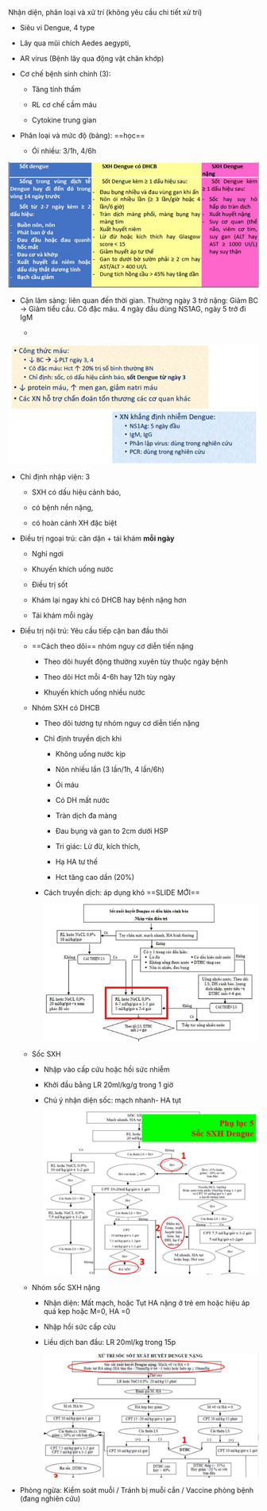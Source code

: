 Nhận diện, phân loại và xử trí (không yêu cầu chi tiết xử trí)
  
- Siêu vi Dengue, 4 type
  
- Lây qua mũi chích Aedes aegypti,
  
- AR virus (Bệnh lây qua động vật chân khớp)
  
- Cơ chế bệnh sinh chính (3): 
  
	- Tăng tính thấm
  
	- RL cơ chế cầm máu
  
	- Cytokine trung gian
  
- Phân loại và mức độ (bảng): ==học==
  
	- Ói nhiều: 3/1h, 4/6h
  
![Sốt xuất huyết Dengue-1687333076688.jpeg](../../../../../200%20Files/image/image/S%E1%BB%91t%20xu%E1%BA%A5t%20huy%E1%BA%BFt%20Dengue-1687333076688.jpeg)
  
- Cận lâm sàng: liên quan đến thời gian. Thường ngày 3 trở nặng: Giảm BC -> Giảm tiểu cầu. Cô đặc máu. 4 ngày đầu dùng NS1AG, ngày 5 trở đi IgM
  
	- 
  
![Sốt xuất huyết Dengue-1687333082732.jpeg](../../../../../200%20Files/image/image/S%E1%BB%91t%20xu%E1%BA%A5t%20huy%E1%BA%BFt%20Dengue-1687333082732.jpeg)
  
- Chỉ định nhập viện: 3
  
	- SXH có dấu hiệu cảnh báo, 
  
	- có bệnh nền nặng, 
  
	- có hoàn cảnh XH đặc biệt
  
- Điều trị ngoại trú: căn dặn + tái khám **mỗi ngày**
  
	- Nghỉ ngơi
  
	- Khuyến khích uống nước
  
	- Điều trị sốt
  
	- Khám lại ngay khi có DHCB hay bệnh nặng hơn
  
	- Tái khám mỗi ngày
  
- Điều trị nội trú: Yêu cầu tiếp cận ban đầu thôi
  
	- ==Cách theo dõi== nhóm nguy cơ diễn tiến nặng
  
		- Theo dõi huyết động thường xuyên tùy thuộc ngày bệnh
  
		- Theo dõi Hct mỗi 4-6h hay 12h tùy ngày
  
		- Khuyến khích uống nhiều nước
  
	- Nhóm SXH có DHCB
  
		- Theo dõi tương tự nhóm nguy cơ diễn tiến nặng
  
		- Chỉ định truyền dịch khi
  
			- Không uống nước kịp
  
			- Nôn nhiều lần (3 lần/1h, 4 lần/6h)
  
			- Ói máu
  
			- Có DH mất nước
  
			- Tràn dịch đa màng
  
			- Đau bụng và gan to 2cm dưới HSP
  
			- Tri giác: Lừ đừ, kích thích,
  
			- Hạ HA tư thế
  
			- Hct tăng cao dần (20%)
  
		- Cách truyền dịch: áp dụng khó ==SLIDE MỚI==
  
			![Sốt xuất huyết Dengue-1687333173648.jpeg](../../../../../200%20Files/image/image/S%E1%BB%91t%20xu%E1%BA%A5t%20huy%E1%BA%BFt%20Dengue-1687333173648.jpeg)
  
	- Sốc SXH
  
		- Nhập vào cấp cứu hoặc hồi sức nhiễm
  
		- Khởi đầu bằng LR 20ml/kg/g trong 1 giờ
  
		- Chú ý nhận diện sốc: mạch nhanh- HA tụt
  
			![Sốt xuất huyết Dengue-1687333196063.jpeg](../../../../../200%20Files/image/image/S%E1%BB%91t%20xu%E1%BA%A5t%20huy%E1%BA%BFt%20Dengue-1687333196063.jpeg)
  
	- Nhóm sốc SXH nặng
  
		- Nhận diện: Mất mạch, hoặc Tụt HA nặng ở trẻ em hoặc hiệu áp quá kẹp hoặc M=0, HA =0
  
		- Nhập hồi sức cấp cứu
  
		- Liều dịch ban đầu: LR 20ml/kg trong 15p
  
			![Sốt xuất huyết Dengue-1687333216923.jpeg](../../../../../200%20Files/image/image/S%E1%BB%91t%20xu%E1%BA%A5t%20huy%E1%BA%BFt%20Dengue-1687333216923.jpeg)
  
- Phòng ngừa: Kiểm soát muỗi / Tránh bị muỗi cắn / Vaccine phòng bệnh (đang nghiên cứu)